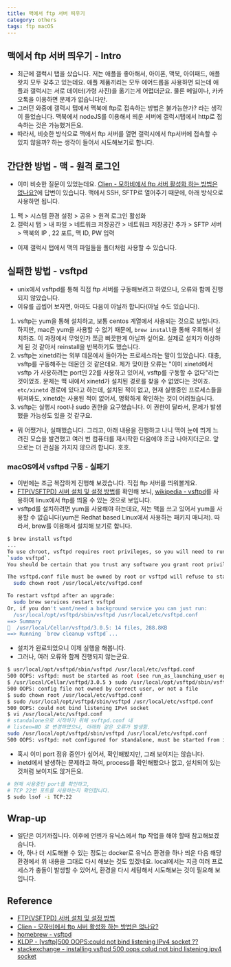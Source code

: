```yaml
---
title: 맥에서 ftp 서버 띄우기
category: others
tags: ftp macOS 
---
```


## 맥에서 ftp 서버 띄우기 - Intro

- 최근에 갤럭시 탭을 샀습니다. 저는 애플을 좋아해서, 아이폰, 맥북, 아이패드, 애플왓치 모두 갖추고 있는데요. 애플 제품끼리는 모두 에어드롭을 사용하면 되는데 애플과 갤럭시는 서로 데이터(가령 사진)을 옮기는게 어렵더군요. 물론 메일이나, 카카오톡을 이용하면 문제가 없습니다만.
- 그러던 와중에 갤럭시 탭에서 맥북에 ftp로 접속하는 방법은 불가능한가? 라는 생각이 들었습니다. 맥북에서 nodeJS를 이용해서 띄운 서버에 갤럭시탭에서 http로 접속하는 것은 가능했거든요.
- 따라서, 비슷한 방식으로 맥에서 ftp 서버를 열면 갤럭시에서 ftp서버에 접속할 수 있지 않을까? 하는 생각이 들어서 시도해보기로 합니다.

## 간단한 방법 - 맥 - 원격 로그인

- 이미 비슷한 질문이 있었는데요. [Clien - 모하비에서 ftp 서버 활성화 하는 방법은 없나요?](https://www.clien.net/service/board/cm_mac/12692903)에 답변이 있습니다. 맥에서 SSH, SFTP르 열어주기 때문에, 아래 방식으로 사용하면 됩니다.

1. 맥 > 시스템 환경 설정 > 공유 > 원격 로그인 활성화 
1. 갤럭시 탭 > 내 파일 > 네트워크 저장공간 > 네트워크 저장공간 추가 > SFTP 서버 > 맥북의 IP , 22 포트, 맥 ID, PW 입력 

- 이제 갤럭시 탭에서 맥의 파일들을 폴더처럼 사용할 수 있습니다.

## 실패한 방법 - vsftpd

- unix에서 vsftpd를 통해 직접 ftp 서버를 구동해보려고 하였으나, 오류와 함께 진행되지 않았습니다.
- 이유를 곱씹어 보자면, 아마도 다음이 아닐까 합니다(아닐 수도 있습니다).

1. vsftp는 yum을 통해 설치하고, 보통 centos 계열에서 사용되는 것으로 보입니다. 하지만, mac은 yum을 사용할 수 없기 때문에, `brew install`을 통해 우회해서 설치하죠. 이 과정에서 무엇인가 쪼금 삐끗한게 아닐까 싶어요. 실제로 설치가 이상하게 된 것 같아서 reinstall을 반복하기도 했습니다.
2. vsftp는 xinetd라는 외부 데몬에서 돌아가는 프로세스라는 말이 있었습니다. 대충, vsftp를 구동해주는 데몬인 것 같은데요. 제가 맞이한 오류는 "이미 xinetd에서 vsftp 가 사용하려는 port인 22를 사용하고 있어서, vsftp를 구동할 수 없다"라는 것이었죠. 문제는 맥 내에서 xinetd가 설치된 경로를 찾을 수 없었다는 것이죠. `etc/xinetd` 경로에 있다고 하는데, 설치된 적이 없고, 현재 실행중인 프로세스들을 뒤져봐도, xinetd는 사용된 적이 없어서, 명확하게 확인하는 것이 어려웠습니다.
3. vsftp는 실행시 root나 sudo 권한을 요구했습니다. 이 권한이 달라서, 문제가 발생했을 가능성도 있을 것 같구요.

- 뭐 어쨌거나, 실패했습니다. 그리고, 아래 내용을 진행하고 나니 맥이 눈에 띄게 느려진 모습을 발견했고 여러 번 컴퓨터를 재시작한 다음에야 조금 나아지더군요. 앞으로는 더 관심을 가지지 않으려 합니다. 호호.

### macOS에서 vsftpd 구동 - 실패기

- 이번에는 조금 복잡하게 진행해 보겠습니다. 직접 ftp 서버를 띄워볼게요.
- [FTP(VSFTPD) 서버 설치 및 설정 방법](https://dololak.tistory.com/670)를 확인해 보니, [wikipedia - vsftpd](https://en.wikipedia.org/wiki/Vsftpd)를 사용하여 linux에서 ftp를 띄울 수 있는 것으로 보입니다.
-  vsftpd를 설치하려면 yum을 사용해야 하는데요, 저는 맥을 쓰고 있어서 yum을 사용할 수 없습니다(yum은 Redhat based Linux에서 사용하는 패키지 매니저). 따라서, brew를 이용해서 설치해 보기로 합니다.

```sh
$ brew install vsftpd
...
To use chroot, vsftpd requires root privileges, so you will need to run
`sudo vsftpd`.
You should be certain that you trust any software you grant root privileges.

The vsftpd.conf file must be owned by root or vsftpd will refuse to start:
  sudo chown root /usr/local/etc/vsftpd.conf

To restart vsftpd after an upgrade:
  sudo brew services restart vsftpd
Or, if you don't want/need a background service you can just run:
  /usr/local/opt/vsftpd/sbin/vsftpd /usr/local/etc/vsftpd.conf
==> Summary
🍺  /usr/local/Cellar/vsftpd/3.0.5: 14 files, 288.8KB
==> Running `brew cleanup vsftpd`...
```

- 설치가 완료되었으니 이제 실행을 해봅니다.
- 그러나, 여러 오류와 함께 진행되지 않는군요.

```sh
$ usr/local/opt/vsftpd/sbin/vsftpd /usr/local/etc/vsftpd.conf
500 OOPS: vsftpd: must be started as root (see run_as_launching_user option)
$ /usr/local/Cellar/vsftpd/3.0.5 ❯ sudo /usr/local/opt/vsftpd/sbin/vsftpd /usr/local/etc/vsftpd.conf
500 OOPS: config file not owned by correct user, or not a file
$ sudo chown root /usr/local/etc/vsftpd.conf
$ sudo /usr/local/opt/vsftpd/sbin/vsftpd /usr/local/etc/vsftpd.conf
500 OOPS: could not bind listening IPv4 socket
$ vi /usr/local/etc/vsftpd.conf
# standalone으로 시작하기 위해 svftpd.conf 내
# listen=NO 로 변경하였으나, 아래와 같은 오류가 발생함.
sudo /usr/local/opt/vsftpd/sbin/vsftpd /usr/local/etc/vsftpd.conf
500 OOPS: vsftpd: not configured for standalone, must be started from inetd
```

- 혹시 이미 port 점유 중인가 싶어서, 확인해봤지만, 그래 보이지는 않습니다.
- inetd에서 발생하는 문제라고 하여, process를 확인해봤으나 없고, 설치되어 있는 것처럼 보이지도 않거든요.

```sh
# 현재 사용중인 port를 확인하고,
# TCP 22번 포트를 사용하는지 확인합니다.
$ sudo lsof -i TCP:22
```

## Wrap-up

- 일단은 여기까집니다. 이후에 언젠가 유닉스에서 ftp 작업을 해야 할때 참고해보겠습니다.
- 아, 하나 더 시도해볼 수 있는 정도는 docker로 유닉스 환경을 하나 띄운 다음 해당 환경에서 위 내용을 그대로 다시 해보는 것도 있겠네요. local에서는 지금 여러 프로세스가 충돌이 발생할 수 있어서, 환경을 다시 세팅해서 시도해보는 것이 필요해 보입니다.

## Reference

- [FTP(VSFTPD) 서버 설치 및 설정 방법](https://dololak.tistory.com/670)
- [Clien - 모하비에서 ftp 서버 활성화 하는 방법은 없나요?](https://www.clien.net/service/board/cm_mac/12692903)
- [homebrew - vsftpd](https://formulae.brew.sh/formula/vsftpd)
- [KLDP - [vsftp]500 OOPS:could not bind listening IPv4 socket ??](https://kldp.org/node/41994)
- [stackexchange - installing vsftpd 500 oops colud not bind listening ipv4 socket](https://unix.stackexchange.com/questions/185190/installing-vsftpd-500-oops-could-not-bind-listening-ipv4-socket)
